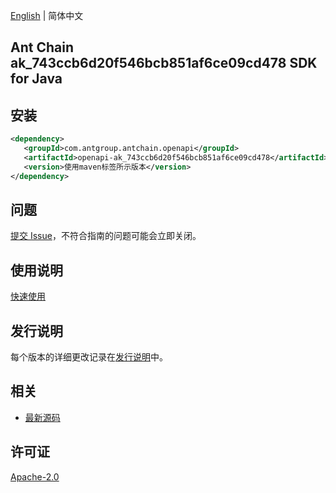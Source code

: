 [English](README.md) | 简体中文

## Ant Chain ak_743ccb6d20f546bcb851af6ce09cd478 SDK for Java

## 安装

```xml
<dependency>
   <groupId>com.antgroup.antchain.openapi</groupId>
   <artifactId>openapi-ak_743ccb6d20f546bcb851af6ce09cd478</artifactId>
   <version>使用maven标签所示版本</version>
</dependency>
```

## 问题

[提交 Issue](https://github.com/alipay/antchain-openapi-prod-sdk/issues/new)，不符合指南的问题可能会立即关闭。

## 使用说明

[快速使用](https://github.com/alipay/antchain-openapi-prod-sdk)

## 发行说明

每个版本的详细更改记录在[发行说明](./ChangeLog.txt)中。

## 相关

- [最新源码](https://github.com/alipay/antchain-openapi-prod-sdk/)

## 许可证

[Apache-2.0](http://www.apache.org/licenses/LICENSE-2.0)
